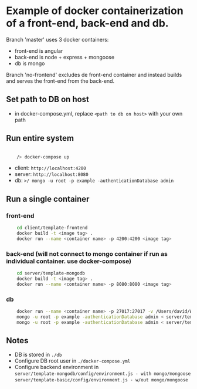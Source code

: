 # Example of docker containerization of a front-end, back-end and db.

Branch 'master' uses 3 docker containers:
* front-end is angular
* back-end is node + express + mongoose
* db is mongo

Branch 'no-frontend' excludes de front-end container and instead builds and serves the front-end from the back-end.

## Set path to DB on host
* in docker-compose.yml, replace ```<path to db on host>``` with your own path

## Run entire system

```bash

    /> docker-compose up

```

* client: ```http://localhost:4200```
* server: ```http://localhost:8080```
* db: ```>/ mongo -u root -p example -authenticationDatabase admin```

## Run a single container

### front-end

```bash
    cd client/template-frontend
    docker build -t <image tag> .
    docker run --name <container name> -p 4200:4200 <image tag>
```

### back-end (will not connect to mongo container if run as individual container. use docker-compose)

```bash
    cd server/template-mongodb
    docker build -t <image tag> .
    docker run --name <container name> -p 8080:8080 <image tag>
```

### db

```bash
    docker run --name <container name> -p 27017:27017 -v /Users/david/Workspace/testMeanDocker/db:/data/db -e MONGO_INITDB_ROOT_USERNAME=root -e MONGO_INITDB_ROOT_PASSWORD=example mongo:3.4.18-jessie
    mongo -u root -p example -authenticationDatabase admin < server/template-mongodb/scripts/createDatabase.js
    mongo -u root -p example -authenticationDatabase admin < server/template-mongodb/scripts/populateDatabase.js
```

## Notes

* DB is stored in ```./db```
* Configure DB root user in ```./docker-compose.yml```
* Configure backend environment in\
    ```server/template-mongodb/config/environment.js - with mongo/mongoose```\
    ```server/template-basic/config/environment.js - w/out mongo/mongoose```